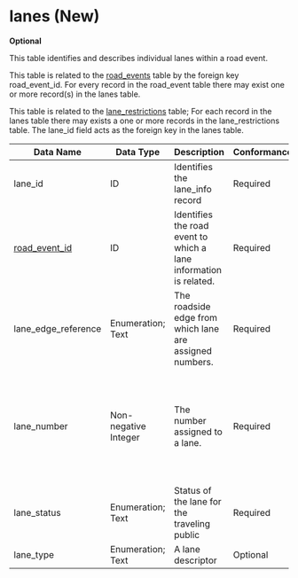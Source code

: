 # lanes (New)
**Optional**

This table identifies and describes individual lanes within a road event.  

This table is related to the [road_events](/data-tables/road_events.md) table by the foreign key road_event_id.  For every record in the road_event table there may exist one or more record(s) in the lanes table.

This table is related to the [lane_restrictions](/data-tables/lane_restrictions.md) table;  For each record in the lanes table there may exists a one or more records in the lane_restrictions table.  The lane_id field acts  as the foreign key in the lanes table.

Data Name|Data Type|Description|Conformance|Notes
-|-|-|-|-|
lane_id|ID|Identifies the lane_info record|Required|Primary key
[road_event_id](/data-tables/road_events.md)|ID|Identifies the road event to which a lane information is related.|Required|Foreign key
lane_edge_reference|Enumeration; Text|The roadside edge from which lane are assigned numbers.|Required|Counting begins from the edge of the improved surface
lane_number|Non-negative Integer|The number assigned to a lane.|Required|Assigned by counting from right or left edge of the improved surface. Counting begins from the edge indicated in the lane_edge_reference field. Useful for text to voice translation.
lane_status|Enumeration; Text|Status of the lane for the traveling public|Required|Allowed values: open, closed, shift-left, shift-right
lane_type|Enumeration; Text|A lane descriptor|Optional|
